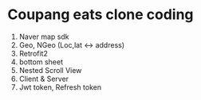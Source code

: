 # Coupang eats clone coding
1. Naver map sdk
2. Geo, NGeo (Loc,lat <-> address)
3. Retrofit2
4. bottom sheet
5. Nested Scroll View
6. Client & Server
7. Jwt token, Refresh token

